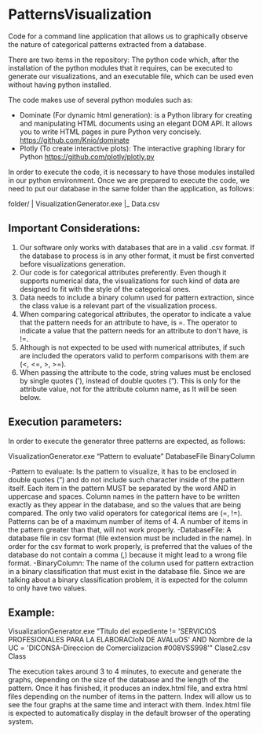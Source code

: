 # PatternsVisualization
Code for a command line application that allows us to graphically observe the nature of categorical patterns extracted from a database.

There are two items in the repository: The python code which, after the installation of the python modules that it requires, can be executed to generate our visualizations, and an executable file, which can be used even without having python installed.

The code makes use of several python modules such as:

- Dominate (For dynamic html generation): is a Python library for creating and manipulating HTML documents using an elegant DOM API. It allows you to write HTML pages in pure Python very concisely.
https://github.com/Knio/dominate
- Plotly (To create interactive plots): The interactive graphing library for Python
https://github.com/plotly/plotly.py

In order to execute the code, it is necessary to have those modules installed in our python environment. Once we are prepared to execute the code, we need to put our database in the same folder than the application, as follows:

folder/
|    VisualizationGenerator.exe
|_  Data.csv

## Important Considerations:
1. Our software only works with databases that are in a valid .csv format. If the database to process is in any other format, it must be first converted before visualizations generation.
1. Our code is for categorical attributes preferently. Even though it supports numerical data, the visualizations for such kind of data are designed to fit with the style of the categorical ones.
1. Data needs to include a binary column used for pattern extraction, since the class value is a relevant part of the visualization process.
1. When comparing categorical attributes, the operator to indicate a value that the pattern needs for an attribute to have, is =. The operator to indicate a value that the pattern needs for an attribute to don't have, is !=.
1. Although is not expected to be used with numerical attributes, if such are included the operators valid to perform comparisons with them are (<, <=, >, >=).
1. When passing the attribute to the code, string values must be enclosed by single quotes ('), instead of double quotes (“). This is only for the attribute value, not for the attribute column name, as It will be seen below.

## Execution parameters:
In order to execute the generator three patterns are expected, as follows:

VisualizationGenerator.exe “Pattern to evaluate” DatabaseFile BinaryColumn

-Pattern to evaluate: Is the pattern to visualize, it has to be enclosed in double quotes (“) and do not include such character inside of the pattern itself. Each item in the pattern MUST be separated by the word AND in uppercase and spaces. Column names in the pattern have to be written exactly as they appear in the database, and so the values that are being compared. The only two valid operators for categorical items are (=, !=). Patterns can be of a maximum number of items of 4. A number of items in the pattern greater than that, will not work properly.
-DatabaseFile: A database file in csv format (file extension must be included in the name). In order for the csv format to work properly, is preferred that the values of the database do not contain a comma (,) because it might lead to a wrong file format.
-BinaryColumn: The name of the column used for pattern extraction in a binary classification that must exist in the database file. Since we are talking about a binary classification problem, it is expected for the column to only have two values.

## Example:

VisualizationGenerator.exe "Titulo del expediente != 'SERVICIOS PROFESIONALES PARA LA ELABORACIoN DE AVALuOS' AND Nombre de la UC = 'DICONSA-Direccion de Comercializacion #008VSS998'" Clase2.csv Class

The execution takes around 3 to 4 minutes, to execute and generate the graphs, depending on the size of the database and the length of the pattern. Once it has finished, it produces an index.html file, and extra html files depending on the number of items in the pattern. Index will allow us to see the four graphs at the same time and interact with them. Index.html file is expected to automatically display in the default browser of the operating system.
